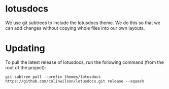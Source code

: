 # lotusdocs

We use git subtrees to include the lotusdocs theme. We do this so that we can add changes without copying whole
files into our own layouts.

# Updating

To pull the latest release of lotusdocs, run the following command (from the root of the project):

```shell
git subtree pull --prefix themes/lotusdocs https://github.com/colinwilson/lotusdocs.git release --squash
```
